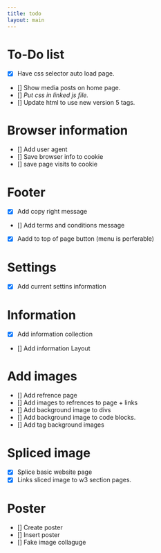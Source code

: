 ```yaml
---
title: todo
layout: main
---
```


To-Do list
========================================
* [x] Have css selector auto load page.
* [] Show media posts on home page.
* [] *Put css in linked js file.*
* [] Update html to use new version 5 tags.

# Browser information
* [] Add user agent
* [] Save browser info to cookie
* [] save page visits to cookie

# Footer
* [x] Add copy right message
* [] Add terms and conditions message
* [x] Aadd to top of page button (menu is perferable)

# Settings
* [x] Add current settins information

# Information
* [x] Add information collection
* [] Add information Layout

# Add images
* [] Add refrence page
* [] Add images to refrences to page + links
* [] Add background image  to divs
* [] Add background image to code blocks.
* [] Add tag background images

# Spliced image
* [x] Splice basic website page
* [x] Links sliced image to w3 section pages.

# Poster
* [] Create poster
* [] Insert poster
* [] Fake image collaguge
